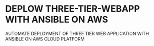 # DEPLOW THREE-TIER-WEBAPP WITH ANSIBLE ON AWS
AUTOMATE DEPLOYMENT OF THREE TIER WEB APPLICATION WITH ANSIBLE ON AWS CLOUD PLATFORM

